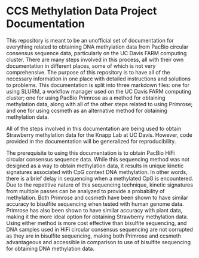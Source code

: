 # CCS Methylation Data Project Documentation

This repository is meant to be an unofficial set of documentation for everything related to obtaining DNA methylation data from PacBio circular consensus sequence data, particularly on the UC Davis FARM computing cluster. There are many steps involved in this process, all with their own documentation in different places, some of which is not very comprehensive. The purpose of this repository is to have all of the necessary information in one place with detailed instructions and solutions to problems. This documentation is split into three markdown files: one for using SLURM, a workflow manager used on the UC Davis FARM computing cluster; one for using PacBio Primrose as a method for obtaining methylation data, along with all of the other steps related to using Primrose; and one for using ccsmeth as an alternative method for obtaining methylation data.

All of the steps involved in this documentation are being used to obtain Strawberry methylation data for the Knapp Lab at UC Davis. However, code provided in the documentation will be generalized for reproducibility. 

The prerequisite to using this documentation is to obtain PacBio HiFi circular consensus sequence data. While this sequencing method was not designed as a way to obtain methylation data, it results in unique kinetic signatures associated with CpG context DNA methylation. In other words, there is a brief delay in sequencing when a methylated CpG is encountered. Due to the repetitive nature of this sequencing technique, kinetic signatures from multiple passes can be analyzed to provide a probability of methylation. Both Primrose and ccsmeth have been shown to have similar accuracy to bisulfite sequencing when tested with human genome data. Primrose has also been shown to have similar accuracy with plant data, making it the more ideal option for obtaining Strawberry methylation data. Using either method is more cost effective than bisulfite sequencing, and DNA samples used in HiFi circular consensus sequencing are not corrupted as they are in bisulfite sequencing, making both Primrose and ccsmeth advantageous and accessible in comparison to use of bisulfite sequencing for obtaining DNA methylation data. 
